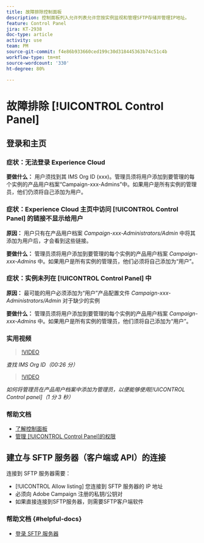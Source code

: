 ```yaml
---
title: 故障排除控制面板
description: 控制面板列入允许列表允许您按实例监视和管理SFTP存储并管理IP地址。
feature: Control Panel
jira: KT-2938
doc-type: article
activity: use
team: PM
source-git-commit: f4e86b933660ced199c30d318445363b74c51c4b
workflow-type: tm+mt
source-wordcount: '330'
ht-degree: 80%

---
```



# 故障排除 [!UICONTROL Control Panel]

## 登录和主页

### 症状：无法登录 Experience Cloud

**要做什么：**
用户须找到其 IMS Org ID (xxx)。管理员须将用户添加到要管理的每个实例的产品用户档案“Campaign-xxx-Admins”中。如果用户是所有实例的管理员，他们仍须将自己添加为用户。

### 症状：Experience Cloud 主页中访问 [!UICONTROL Control Panel] 的链接不显示给用户

**原因：**
用户只有在产品用户档案 _Campaign-xxx-Administrators/Admin_ 中将其添加为用户后，才会看到这些链接。

**要做什么：**
管理员须将用户添加到要管理的每个实例的产品用户档案 _Campaign-xxx-Admins_ 中。如果用户是所有实例的管理员，他们必须将自己添加为“用户”。

### 症状：实例未列在 [!UICONTROL Control Panel] 中

**原因：**
最可能的用户必须添加为“用户”产品配置文件 _Campaign-xxx-Administrators/Admin_ 对于缺少的实例

**要做什么：**
管理员须将用户添加到要管理的每个实例的产品用户档案 _Campaign-xxx-Admins_ 中。如果用户是所有实例的管理员，他们须将自己添加为“用户”。

### 实用视频

>[!VIDEO](https://video.tv.adobe.com/v/27183?quality=12&learn=on)

*查找 IMS Org ID（00:26 分）*

>[!VIDEO](https://video.tv.adobe.com/v/27147?quality=12&learn=on)

*如何将管理员在产品用户档案中添加为管理员，以便能够使用[!UICONTROL Control panel]（1 分 3 秒）*

### 帮助文档

* [了解控制面板](https://experienceleague.adobe.com/docs/control-panel/using/control-panel-home.html?lang=zh-Hans)
* [管理 [!UICONTROL Control Panel]的权限](https://experienceleague.adobe.com/docs/control-panel/using/control-panel-home.html?lang=zh-Hans)

## 建立与 SFTP 服务器（客户端或 API）的连接

连接到 SFTP 服务器需要：

* [!UICONTROL Allow listing] 您连接到 SFTP 服务器的 IP 地址
* 必须向 Adobe Campaign 注册的私钥/公钥对
* 如果直接连接到SFTP服务器，则需要SFTP客户端软件

### 帮助文档 {#helpful-docs}

* [登录 SFTP 服务器](https://experienceleague.adobe.com/docs/control-panel/using/control-panel-home.html?lang=zh-Hans)

